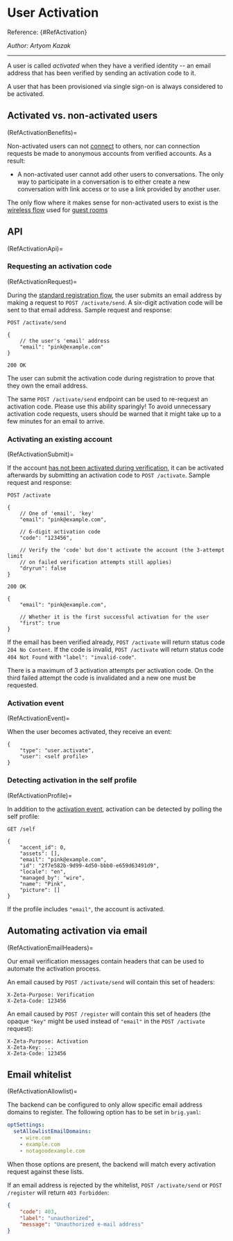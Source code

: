 # User Activation

Reference: {#RefActivation}

_Author: Artyom Kazak_

---

A user is called _activated_ when they have a verified identity -- an email
address that has been verified by sending an activation code to it.

A user that has been provisioned via single sign-on is always considered to be activated.

## Activated vs. non-activated users
(RefActivationBenefits)=

Non-activated users can not [connect](connection.md) to others, nor can connection requests be made to anonymous accounts from verified accounts. As a result:

* A non-activated user cannot add other users to conversations. The only way to participate in a conversation is to either create a new conversation with link access or to use a link provided by another user.

The only flow where it makes sense for non-activated users to exist is the [wireless flow](RefRegistrationWireless) used for [guest rooms](https://wire.com/en/features/encrypted-guest-rooms/)

## API
(RefActivationApi)=

### Requesting an activation code
(RefActivationRequest)=

During the [standard registration flow](RefRegistrationStandard), the user
submits an email address by making a request to `POST /activate/send`. A
six-digit activation code will be sent to that email address. Sample request and
response:

```
POST /activate/send

{
    // the user's 'email' address
    "email": "pink@example.com"
}
```

```
200 OK
```

The user can submit the activation code during registration to prove that they
own the email address.

The same `POST /activate/send` endpoint can be used to re-request an activation
code. Please use this ability sparingly! To avoid unnecessary activation code
requests, users should be warned that it might take up to a few minutes for an
email to arrive.

### Activating an existing account
(RefActivationSubmit)=

If the account [has not been activated during verification](RefRegistrationNoPreverification), it can be activated afterwards by submitting an activation code to `POST /activate`. Sample request and response:

```
POST /activate

{
    // One of 'email', 'key'
    "email": "pink@example.com",

    // 6-digit activation code
    "code": "123456",

    // Verify the 'code' but don't activate the account (the 3-attempt limit
    // on failed verification attempts still applies)
    "dryrun": false
}
```

```
200 OK

{
    "email": "pink@example.com",

    // Whether it is the first successful activation for the user
    "first": true
}
```

If the email has been verified already, `POST /activate` will return status code
`204 No Content`. If the code is invalid, `POST /activate` will return status
code `404 Not Found` with `"label": "invalid-code"`.

There is a maximum of 3 activation attempts per activation code. On the third failed attempt the code is invalidated and a new one must be requested.

### Activation event
(RefActivationEvent)=

When the user becomes activated, they receive an event:

```
{
    "type": "user.activate",
    "user": <self profile>
}
```

### Detecting activation in the self profile
(RefActivationProfile)=

In addition to the [activation event](RefActivationEvent), activation can be detected by polling the self profile:

```
GET /self

{
    "accent_id": 0,
    "assets": [],
    "email": "pink@example.com",
    "id": "2f7e582b-9d99-4d50-bbb0-e659d63491d9",
    "locale": "en",
    "managed_by": "wire",
    "name": "Pink",
    "picture": []
}
```

If the profile includes `"email"`, the account is activated.

## Automating activation via email
(RefActivationEmailHeaders)=

Our email verification messages contain headers that can be used to automate the activation process.

An email caused by `POST /activate/send` will contain this set of headers:

```
X-Zeta-Purpose: Verification
X-Zeta-Code: 123456
```

An email caused by `POST /register` will contain this set of headers (the opaque `"key"` might be used instead of `"email"` in the `POST /activate` request):

```
X-Zeta-Purpose: Activation
X-Zeta-Key: ...
X-Zeta-Code: 123456
```

## Email whitelist
(RefActivationAllowlist)=

The backend can be configured to only allow specific email address domains to register. The following option has to be set in `brig.yaml`:

```yaml
optSettings:
  setAllowlistEmailDomains:
    - wire.com
    - example.com
    - notagoodexample.com
```

When those options are present, the backend will match every activation request against these lists.

If an email address is rejected by the whitelist, `POST /activate/send` or `POST /register` will return `403 Forbidden`:

```json
{
    "code": 403,
    "label": "unauthorized",
    "message": "Unauthorized e-mail address"
}
```
